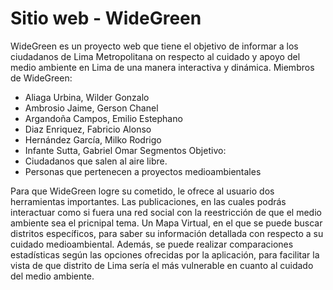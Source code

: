 # Sitio web - WideGreen
WideGreen es un proyecto web que tiene el objetivo de informar a los ciudadanos de Lima Metropolitana on respecto al cuidado y apoyo del medio ambiente en Lima de una manera interactiva y dinámica.
Miembros de WideGreen:
- Aliaga Urbina, Wilder Gonzalo
- Ambrosio Jaime, Gerson Chanel
- Argandoña Campos, Emilio Estephano
- Diaz Enriquez, Fabricio Alonso
- Hernández García, Milko Rodrigo
- Infante Sutta, Gabriel Omar
Segmentos Objetivo:
- Ciudadanos que salen al aire libre.
- Personas que pertenecen a proyectos medioambientales

Para que WideGreen logre su cometido, le ofrece al usuario dos herramientas importantes. Las publicaciones, en las cuales podrás interactuar como si fuera una red social con la reestricción de que el medio ambiente sea el pricnipal tema. Un Mapa Virtual, en el que se puede buscar distritos específicos, para saber su información detallada con respecto a su cuidado medioambiental. Además, se puede realizar comparaciones estadísticas según las opciones ofrecidas por la aplicación, para facilitar la vista de que distrito de Lima sería el más vulnerable en cuanto al cuidado del medio ambiente.
